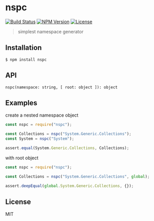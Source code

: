 # nspc
[![Build Status](http://img.shields.io/travis/mohayonao/nspc.svg?style=flat-square)](https://travis-ci.org/mohayonao/nspc)
[![NPM Version](http://img.shields.io/npm/v/nspc.svg?style=flat-square)](https://www.npmjs.org/package/nspc)
[![License](http://img.shields.io/badge/license-MIT-brightgreen.svg?style=flat-square)](http://mohayonao.mit-license.org/)

> simplest namespace generator

## Installation

```
$ npm install nspc
```

## API

`nspc(namespace: string, [ root: object ]): object`

## Examples

create a nested namespace object

```js
const nspc = require("nspc");

const Collections = nspc("System.Generic.Collections");
const System = nspc("System");

assert.equal(System.Generic.Collections, Collections);
```

with root object

```js
const nspc = require("nspc");

const Collections = nspc("System.Generic.Collections", global);

assert.deepEqual(global.System.Generic.Collections, {});
```

## License
MIT
